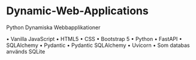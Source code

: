 # Dynamic-Web-Applications
Python Dynamiska Webbapplikationer

• Vanilla JavaScript
• HTML5
• CSS
• Bootstrap 5
• Python
• FastAPI
• SQLAlchemy
• Pydantic
• Pydantic SQLAlchemy
• Uvicorn
• Som databas används SQLite
